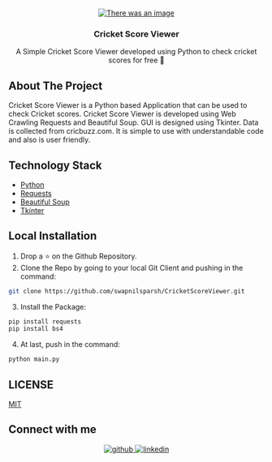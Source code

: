 
<br />
<p align="center">
  <a href="https://github.com/swapnilsparsh/CricketScoreViewer">
    <img src="https://github.com/swapnilsparsh/CricketScoreViewer/blob/master/Image/Image.png" alt="There was an image" >
  </a>

  <h3 align="center">Cricket Score Viewer</h3>

  <p align="center">
    A Simple Cricket Score Viewer developed using Python to check cricket scores for free 🏏
    <br />
    
  </p>
</p>

## About The Project
Cricket Score Viewer is a Python based Application that can be used to check Cricket scores. Cricket Score Viewer is developed using Web Crawling Requests and Beautiful Soup.
GUI is designed using Tkinter. Data is collected from cricbuzz.com. It is simple to use with understandable code and also is user friendly.

## Technology Stack

* [Python](https://www.python.org/)
* [Requests](https://www.w3schools.com/python/module_requests.asp)
* [Beautiful Soup](https://pypi.org/project/beautifulsoup4/)
* [Tkinter](https://www.tutorialspoint.com/python/python_gui_programming.htm)
## Local Installation

1. Drop a ⭐ on the Github Repository. 
2. Clone the Repo by going to your local Git Client and pushing in the command: 

```sh
git clone https://github.com/swapnilsparsh/CricketScoreViewer.git
```

3. Install the Package: 
```sh
pip install requests
pip install bs4
```

4. At last, push in the command:
```sh
python main.py
```

## LICENSE

[MIT](https://github.com/swapnilsparsh/CricketScoreViewer/blob/master/LICENSE)

## Connect with me
<div align="center">
<a href="https://github.com/swapnilsparsh" target="_blank">
<img src=https://img.shields.io/badge/github-%2324292e.svg?&style=for-the-badge&logo=github&logoColor=white alt=github style="margin-bottom: 5px;" />
</a>
<a href="https://www.linkedin.com/in/swapnil-srivastava-sparsh/" target="_blank">
<img src=https://img.shields.io/badge/linkedin-%231E77B5.svg?&style=for-the-badge&logo=linkedin&logoColor=white alt=linkedin style="margin-bottom: 5px;" />
</a>
</div> 

